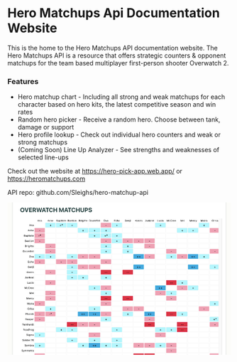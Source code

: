 # Hero Matchups Api Documentation Website

This is the home to the Hero Matchups API documentation website. The Hero Matchups API is a resource that offers strategic counters & opponent matchups for the team based multiplayer first-person shooter Overwatch 2. 

### Features
* Hero matchup chart - Including all strong and weak matchups for each character based on hero kits, the latest competitive season and win rates 
* Random hero picker - Receive a random hero. Choose between tank, damage or support 
* Hero profile lookup - Check out individual hero counters and weak or strong matchups
* (Coming Soon) Line Up Analyzer - See strengths and weaknesses of selected line-ups 

Check out the website at https://hero-pick-app.web.app/ or https://heromatchups.com

API repo: github.com/Sleighs/hero-matchup-api

![](client/public/heromatchups-screenshot02.png)
